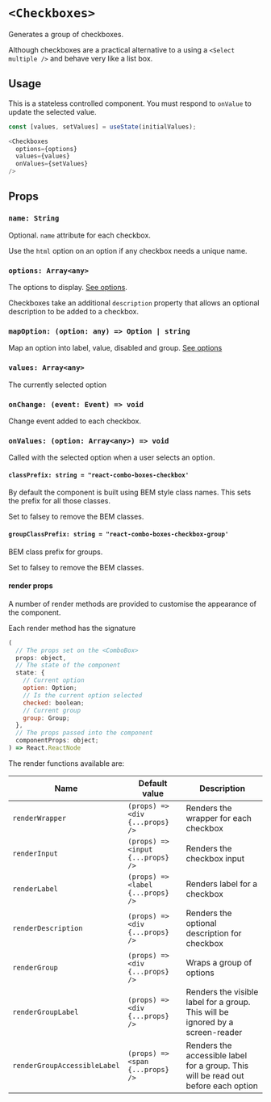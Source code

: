 # `<Checkboxes>`

Generates a group of checkboxes.

Although checkboxes are a practical alternative to a using a `<Select multiple />`
and behave very like a list box.

## Usage

This is a stateless controlled component.  You must respond to `onValue` to update the selected value.

```js
const [values, setValues] = useState(initialValues);

<Checkboxes
  options={options}
  values={values}
  onValues={setValues}
/>
```

## Props

### `name: String`

Optional. `name` attribute for each checkbox.

Use the `html` option on an option if any checkbox needs a unique name.

### `options: Array<any>`

The options to display. [See options][options].  

Checkboxes take an additional `description` property that allows an optional description to be added to a checkbox.

### `mapOption: (option: any) => Option | string`

Map an option into label, value, disabled and group. [See options][options]  

### `values: Array<any>`

The currently selected option

### `onChange: (event: Event) => void`

Change event added to each checkbox.

### `onValues: (option: Array<any>) => void`

Called with the selected option when a user selects an option.

#### `classPrefix: string = "react-combo-boxes-checkbox'`

By default the component is built using BEM style class names.  This sets the prefix for all those classes.

Set to falsey to remove the BEM classes.

#### `groupClassPrefix: string = "react-combo-boxes-checkbox-group'`

BEM class prefix for groups.

Set to falsey to remove the BEM classes.

#### render props

A number of render methods are provided to customise the appearance of the component.

Each render method has the signature

```js
(
  // The props set on the <ComboBox>
  props: object,
  // The state of the component
  state: {
    // Current option
    option: Option;
    // Is the current option selected
    checked: boolean;
    // Current group
    group: Group;
  },
  // The props passed into the component
  componentProps: object;
) => React.ReactNode
```

The render functions available are:

| Name                         | Default value                     | Description                                                                         |
| ----                         | ----                              | ----                                                                                |
| `renderWrapper`              | `(props) => <div {...props} />`   | Renders the wrapper for each checkbox                                               |
| `renderInput`                | `(props) => <input {...props} />` | Renders the checkbox input                                                          |
| `renderLabel`                | `(props) => <label {...props} />` | Renders label for a checkbox                                                        |
| `renderDescription`          | `(props) => <div {...props} />`   | Renders the optional description for checkbox                                       |
| `renderGroup`                | `(props) => <div {...props} />`   | Wraps a group of options                                                            |
| `renderGroupLabel`           | `(props) => <div {...props} />`   | Renders the visible label for a group. This will be ignored by a screen-reader      |
| `renderGroupAccessibleLabel` | `(props) => <span {...props} />`  | Renders the accessible label for a group.  This will be read out before each option |


[options]: options.md
